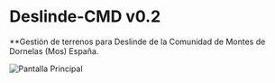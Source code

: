 # Deslinde-CMD v0.2

**Gestión de terrenos para Deslinde de la Comunidad de Montes de Dornelas (Mos) España.

![Pantalla Principal](https://raw.github.com/spuime/Deslinde-CMD/master/Screenshots/app%20deslinde1.jpg)

